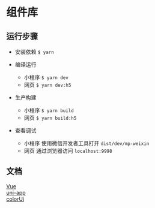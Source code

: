 # 组件库


## 运行步骤

* 安装依赖 `$ yarn`

* 编译运行
  - 小程序 `$ yarn dev`
  - 网页 `$ yarn dev:h5`

* 生产构建
  - 小程序 `$ yarn build`
  - 网页 `$ yarn build:h5`

* 查看调试
  - 小程序 使用微信开发者工具打开 `dist/dev/mp-weixin`
  - 网页 通过浏览器访问 `localhost:9998`


## 文档
[Vue](https://vuejs.org)   
[uni-app](https://uniapp.dcloud.io)  
[colorUi](https://github.com/weilanwl/ColorUI)  